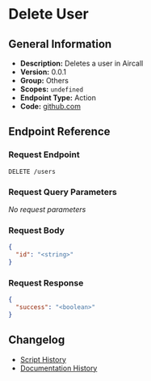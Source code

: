 # Delete User

## General Information

- **Description:** Deletes a user in Aircall
- **Version:** 0.0.1
- **Group:** Others
- **Scopes:** `undefined`
- **Endpoint Type:** Action
- **Code:** [github.com](https://github.com/NangoHQ/integration-templates/tree/main/integrations/aircall-basic/actions/delete-user.ts)


## Endpoint Reference

### Request Endpoint

`DELETE /users`

### Request Query Parameters

_No request parameters_

### Request Body

```json
{
  "id": "<string>"
}
```

### Request Response

```json
{
  "success": "<boolean>"
}
```

## Changelog

- [Script History](https://github.com/NangoHQ/integration-templates/commits/main/integrations/aircall-basic/actions/delete-user.ts)
- [Documentation History](https://github.com/NangoHQ/integration-templates/commits/main/integrations/aircall-basic/actions/delete-user.md)

<!-- END  GENERATED CONTENT -->

